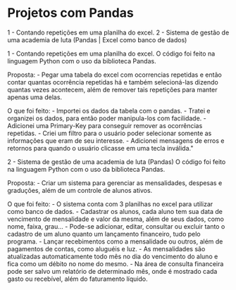 # Projetos com Pandas

1 - Contando repetições em uma planilha do excel.
2 - Sistema de gestão de uma academia de luta (Pandas | Excel como banco de dados)


1 - Contando repetições em uma planilha do excel.
  O código foi feito na linguagem Python com o uso da biblioteca Pandas.
  
  Proposta:
    - Pegar uma tabela do excel com ocorrencias repetidas e então contar quantas ocorrência repetidas há e também selecioná-las dizendo quantas vezes acontecem, além de remover tais repetições para manter apenas uma delas. 
  
  O que foi feito:
    - Importei os dados da tabela com o pandas.
    - Tratei e organizei os dados, para então poder manipula-los com facilidade.
    - Adicionei uma Primary-Key para conseguir remover as ocorrências repetidas.
    - Criei um filtro para o usuário poder selecionar somente as informações que eram de seu interesse.
    - Adicionei mensagens de erros e retornos para quando o usuário clicasse em uma tecla inválida."
    

2 - Sistema de gestão de uma academia de luta (Pandas)
  O código foi feito na linguagem Python com o uso da biblioteca Pandas.
  
  Proposta:
    - Criar um sistema para gerenciar as mensalidades, despesas e graduções, além de um controle de alunos ativos.
    
 O que foi feito:
    - O sistema conta com 3 planilhas no excel para utilizar como banco de dados. 
    - Cadastrar os alunos, cada aluno tem sua data de vencimento de mensalidade e valor da mesma, além de seus dados, como nome, faixa, grau...
    - Pode-se adicionar, editar, consultar ou excluir tanto o cadastro de um aluno quanto um lançamento financeiro, tudo pelo programa.
    - Lançar recebimentos como a mensalidade ou outros, além de pagamentos de contas, como aluguéis e luz.
    - As mensalidades são atualizadas automaticamente todo mês no dia do vencimento do aluno e fica como um débito no nome do mesmo.
    - Na área de consulta financeira pode ser salvo um relatório de determinado mês, onde é mostrado cada gasto ou recebível, além do faturamento líquido.
